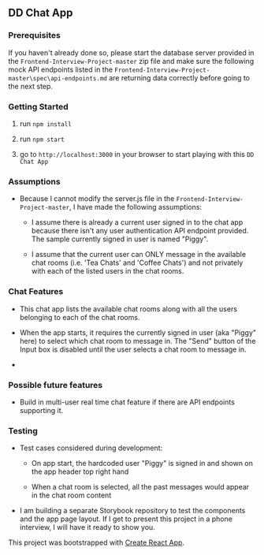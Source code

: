 ## DD Chat App

### Prerequisites

If you haven't already done so, please start the database server provided in the `Frontend-Interview-Project-master` zip file and make sure the following mock API endpoints listed in the `Frontend-Interview-Project-master\spec\api-endpoints.md` are returning data correctly before going to the next step.


### Getting Started

1. run `npm install` 

2. run `npm start`

3. go to `http://localhost:3000` in your browser to start playing with this `DD Chat App`

### Assumptions

* Because I cannot modify the server.js file in the `Frontend-Interview-Project-master`, I have made the following assumptions:

  - I assume there is already a current user signed in to the chat app because there isn't any user authentication API endpoint provided. The sample currently signed in user is named "Piggy".

  - I assume that the current user can ONLY message in the available chat rooms (i.e. 'Tea Chats' and 'Coffee Chats') and not privately with each of the listed users in the chat rooms.

### Chat Features

* This chat app lists the available chat rooms along with all the users belonging to each of the chat rooms.

* When the app starts, it requires the currently signed in user (aka "Piggy" here) to select which chat room to message in. The "Send" button of the Input box is disabled until the user selects a chat room to message in.

* 

### Possible future features

* Build in multi-user real time chat feature if there are API endpoints supporting it.

### Testing

* Test cases considered during development:

  - On app start, the hardcoded user "Piggy" is signed in and shown on the app header top right hand 

  - When a chat room is selected, all the past messages would appear in the chat room content

* I am building a separate Storybook repository to test the components and the app page layout. If I get to present this project in a phone interview, I will have it ready to show you.


This project was bootstrapped with [Create React App](https://github.com/facebook/create-react-app).

